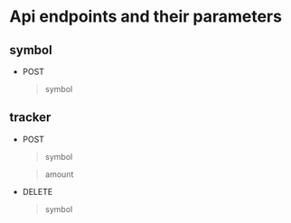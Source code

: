 # Api endpoints and their parameters


## symbol
- POST
	> symbol
    
## tracker
- POST
	> symbol
	
	> amount
- DELETE
	> symbol
